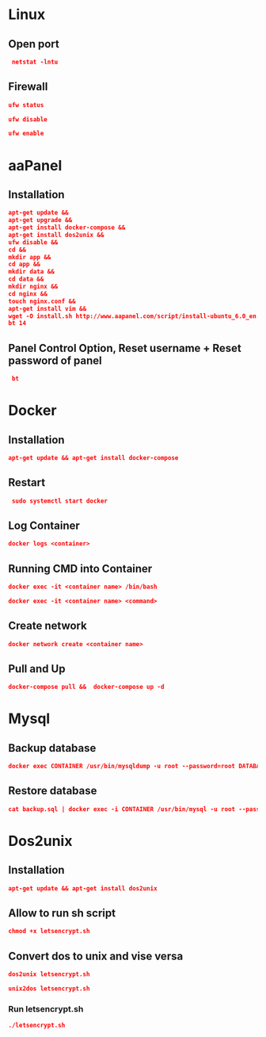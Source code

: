 # Linux

## Open port

```json
 netstat -lntu
```

## Firewall

```json
ufw status
```

```json
ufw disable
```

```json
ufw enable
```

# aaPanel

## Installation

```json
apt-get update &&
apt-get upgrade &&
apt-get install docker-compose &&
apt-get install dos2unix &&
ufw disable &&
cd &&
mkdir app &&
cd app &&
mkdir data &&
cd data &&
mkdir nginx &&
cd nginx &&
touch nginx.conf &&
apt-get install vim &&
wget -O install.sh http://www.aapanel.com/script/install-ubuntu_6.0_en.sh && sudo bash install.sh &&
bt 14
```

## Panel Control Option, Reset username + Reset password of panel

```json
 bt
```

# Docker

## Installation

```json
apt-get update && apt-get install docker-compose
```

## Restart

```json
 sudo systemctl start docker
```

## Log Container

```json
docker logs <container>
```

## Running CMD into Container

```json
docker exec -it <container name> /bin/bash
```

```json
docker exec -it <container name> <command>
```

## Create network

```json
docker network create <container name>
```

## Pull and Up

```json
docker-compose pull &&  docker-compose up -d
```

# Mysql

## Backup database

```json
docker exec CONTAINER /usr/bin/mysqldump -u root --password=root DATABASE > backup.sql
```

## Restore database

```json
cat backup.sql | docker exec -i CONTAINER /usr/bin/mysql -u root --password=root DATABASE
```

# Dos2unix

## Installation

```json
apt-get update && apt-get install dos2unix
```

## Allow to run sh script

```json
chmod +x letsencrypt.sh
```

## Convert dos to unix and vise versa

```json
dos2unix letsencrypt.sh
```

```json
unix2dos letsencrypt.sh
```

### Run letsencrypt.sh

```json
./letsencrypt.sh
```
